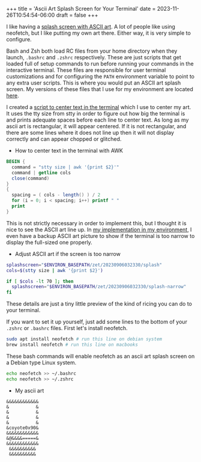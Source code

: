 +++
title = 'Ascii Art Splash Screen for Your Terminal'
date = 2023-11-26T10:54:54-06:00
draft = false
+++

I like having a [splash screen with ASCII art](https://github.com/nicholas-long/environment/blob/main/zet/20230906032330).
A lot of people like using neofetch, but I like putting my own art there.
Either way, it is very simple to configure.

Bash and Zsh both load RC files from your home directory when they launch, `.bashrc` and `.zshrc` respectively.
These are just scripts that get loaded full of setup commands to run before running your commands in the interactive terminal.
These files are responsible for user terminal customizations and for configuring the `PATH` environment variable to point to any extra user scripts.
This is where you would put an ASCII art splash screen.
My versions of these files that I use for my environment are located [here](https://github.com/nicholas-long/environment/blob/main/zet/20230905015120).

I created a [script to center text in the terminal](https://github.com/nicholas-long/environment/blob/main/zet/20230906050031/README.md) which I use to center my art.
It uses the tty size from stty in order to figure out how big the terminal is and prints adequate spaces before each line to center text.
As long as my ascii art is rectangular, it will appear centered.
If it is not rectangular, and there are some lines where it does not line up then it will not display correctly and can appear chopped or glitched.

- How to center text in the terminal with AWK
```awk
BEGIN {
  command = "stty size | awk '{print $2}'"
  command | getline cols
  close(command)
}
{
  spacing = ( cols - length() ) / 2
  for (i = 0; i < spacing; i++) printf " "
  print
}
```
This is not strictly necessary in order to implement this, but I thought it is nice to see the ASCII art line up.
In [my implementation in my environment](https://github.com/nicholas-long/environment/blob/main/zet/20230906032330), I even have a backup ASCII art picture to show if the terminal is too narrow to display the full-sized one properly.

- Adjust ASCII art if the screen is too narrow
```bash
splashscreen="$ENVIRON_BASEPATH/zet/20230906032330/splash"
cols=$(stty size | awk '{print $2}')

if [ $cols -lt 70 ]; then
  splashscreen="$ENVIRON_BASEPATH/zet/20230906032330/splash-narrow"
fi
```
These details are just a tiny little preview of the kind of ricing you can do to your terminal.

If you want to set it up yourself, just add some lines to the bottom of your `.zshrc` or `.bashrc` files.
First let's install neofetch.
```bash
sudo apt install neofetch # run this line on debian system
brew install neofetch # run this line on macbooks
```

These bash commands will enable neofetch as an ascii art splash screen on a Debian type Linux system.
```bash
echo neofetch >> ~/.bashrc
echo neofetch >> ~/.zshrc
```

- My ascii art
```
&&&&&&&&&&&&
&          &
&          &
&          &
&          &
&coyote0x90&
&&&&&&&&&&&&
&@&&&&=====&
&&&&&&&&&&&&
 &&&&&&&&&& 
 &&&&&&&&&& 
```

